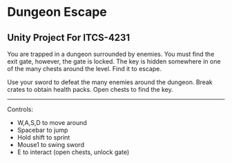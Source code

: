 # Dungeon Escape
## Unity Project For ITCS-4231

You are trapped in a dungeon surrounded by enemies. You must find the exit gate, however, the gate is locked. The key is hidden somewhere in one of the many chests around the level. Find it to escape.

Use your sword to defeat the many enemies around the dungeon. Break crates to obtain health packs. Open chests to find the key.

---

Controls:
- W,A,S,D to move around
- Spacebar to jump
- Hold shift to sprint
- Mouse1 to swing sword
- E to interact (open chests, unlock gate)